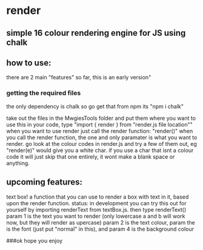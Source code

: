 # render
## simple 16 colour rendering engine for JS using chalk

## how to use:
there are 2 main "features" so far, this is an early version"

### getting the required files
the only dependency is chalk so go get that from npm its "npm i chalk"

take out the files in the MwgiesTools folder and put them where you want to use this
in your code, type "import { render } from "render.js file location""
when you want to use render just call the render function: "render()"
when you call the render function, the one and only paramater is what you want to render.
go look at the colour codes in render.js and try a few of them out, eg "render(e)" would give you a white char.
if you use a char that isnt a colour code it will just skip that one entirely, it wont make a blank space or anything.

## upcoming features:
text box! a function that you can use to render a box with text in it, based upon the render function. status: in development
you can try this out for yourself by importing renderText from textBox.js.
then type renderText() param 1 is the text you want to render (only lowercase a and b will work now, but they will render as upercase)
param 2 is the text colour, param the is the font (just put "normal" in this), and param 4 is the background colour

###ok hope you enjoy
